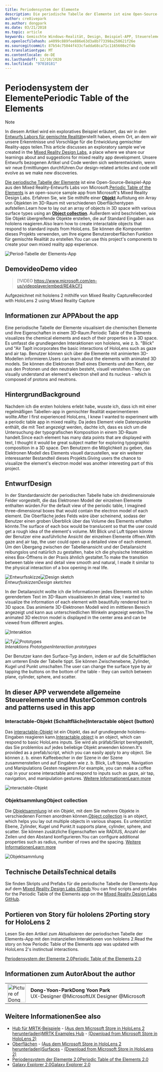 ```yaml
---
title: Periodensystem der Elemente
description: Die periodische Tabelle der Elemente ist eine Open-Source-Beispiel-App aus den Mixed Reality-Entwurfs Labs von Microsoft. Erfahren Sie, wie Sie mithilfe einer Objektsammlung ein Array von Objekten im 3D-Raum mit verschiedenen Oberflächentypen anordnen können.
author: cre8ivepark
ms.author: dongpark
ms.date: 03/21/2018
ms.topic: article
keywords: Gemischte Windows-Realität, Design, Beispiel-APP, Steuerelemente, mrtk, Mixed Reality Toolkit, Unity, Beispiel-apps, Beispiel-apps, Open Source, Microsoft Store, hololens, Mixed Reality-Headset, Windows Mixed Reality-Headset, Virtual Reality-Headset
ms.openlocfilehash: a4099c889fee886e63d3a8b773398a250621f26e
ms.sourcegitcommit: 87b54c75044f433cfadda68ca71c1165608e2f4b
ms.translationtype: MT
ms.contentlocale: de-DE
ms.lasthandoff: 12/10/2020
ms.locfileid: "97010181"
---
```

# <a name="periodic-table-of-the-elements"></a><span data-ttu-id="aa236-105">Periodensystem der Elemente</span><span class="sxs-lookup"><span data-stu-id="aa236-105">Periodic Table of the Elements</span></span>

>[!NOTE]
><span data-ttu-id="aa236-106">In diesem Artikel wird ein exploratives Beispiel erläutert, das wir in den [Entwurfs Labors für gemischte Realität](https://github.com/Microsoft/MRDesignLabs_Unity)erstellt haben, einem Ort, an dem wir unsere Erkenntnisse und Vorschläge für die Entwicklung gemischter Reality-apps teilen.</span><span class="sxs-lookup"><span data-stu-id="aa236-106">This article discusses an exploratory sample we’ve created in the [Mixed Reality Design Labs](https://github.com/Microsoft/MRDesignLabs_Unity), a place where we share our learnings about and suggestions for mixed reality app development.</span></span> <span data-ttu-id="aa236-107">Unsere Entwurfs bezogenen Artikel und Code werden sich weiterentwickeln, wenn wir neue Ermittlungen durchführen.</span><span class="sxs-lookup"><span data-stu-id="aa236-107">Our design-related articles and code will evolve as we make new discoveries.</span></span>

<span data-ttu-id="aa236-108">[Die periodische Tabelle der Elemente](https://github.com/Microsoft/MRDesignLabs_Unity_PeriodicTable) ist eine Open-Source-Beispiel-App aus den Mixed Reality-Entwurfs Labs von Microsoft.</span><span class="sxs-lookup"><span data-stu-id="aa236-108">[Periodic Table of the Elements](https://github.com/Microsoft/MRDesignLabs_Unity_PeriodicTable) is an open-source sample app from Microsoft's Mixed Reality Design Labs.</span></span> <span data-ttu-id="aa236-109">Erfahren Sie, wie Sie mithilfe einer **[Objekt](../../design/object-collection.md)** Auflistung ein Array von Objekten im 3D-Raum mit verschiedenen Oberflächentypen aufstellen.</span><span class="sxs-lookup"><span data-stu-id="aa236-109">Learn how to lay out an array of objects in 3D space with various surface types using an **[Object collection](../../design/object-collection.md)**.</span></span> <span data-ttu-id="aa236-110">Außerdem wird beschrieben, wie Sie Objekt übergreifende Objekte erstellen, die auf Standard Eingaben aus hololens reagieren.</span><span class="sxs-lookup"><span data-stu-id="aa236-110">Also learn how to create interactable objects that respond to standard inputs from HoloLens.</span></span> <span data-ttu-id="aa236-111">Sie können die Komponenten dieses Projekts verwenden, um Ihre eigene Benutzeroberflächen Funktion für gemischte Realität zu erstellen.</span><span class="sxs-lookup"><span data-stu-id="aa236-111">You can use this project's components to create your own mixed reality app experience.</span></span>

![Period-Tabelle der Elements-App](images/640px-periodictable-hero.jpg)

## <a name="demo-video"></a><span data-ttu-id="aa236-113">Demovideo</span><span class="sxs-lookup"><span data-stu-id="aa236-113">Demo video</span></span> 
> [!VIDEO https://www.microsoft.com/en-us/videoplayer/embed/RE4IkCF]

<span data-ttu-id="aa236-114">Aufgezeichnet mit hololens 2 mithilfe von Mixed Reality Capture</span><span class="sxs-lookup"><span data-stu-id="aa236-114">Recorded with HoloLens 2 using Mixed Reality Capture</span></span>

## <a name="about-the-app"></a><span data-ttu-id="aa236-115">Informationen zur APP</span><span class="sxs-lookup"><span data-stu-id="aa236-115">About the app</span></span>

<span data-ttu-id="aa236-116">Eine periodische Tabelle der Elemente visualisiert die chemischen Elemente und ihre Eigenschaften in einem 3D-Raum.</span><span class="sxs-lookup"><span data-stu-id="aa236-116">Periodic Table of the Elements visualizes the chemical elements and each of their properties in a 3D space.</span></span> <span data-ttu-id="aa236-117">Es umfasst die grundlegenden Interaktionen von hololens, wie z. b. "Blick" und "Air Tap</span><span class="sxs-lookup"><span data-stu-id="aa236-117">It incorporates the basic interactions of HoloLens such as gaze and air tap.</span></span> <span data-ttu-id="aa236-118">Benutzer können sich über die Elemente mit animierten 3D-Modellen informieren.</span><span class="sxs-lookup"><span data-stu-id="aa236-118">Users can learn about the elements with animated 3D models.</span></span> <span data-ttu-id="aa236-119">Sie können die Elektronen Shell eines Elements und den Kern, der aus den Protonen und den neutralen besteht, visuell verstehen.</span><span class="sxs-lookup"><span data-stu-id="aa236-119">They can visually understand an element's electron shell and its nucleus - which is composed of protons and neutrons.</span></span>

## <a name="background"></a><span data-ttu-id="aa236-120">Hintergrund</span><span class="sxs-lookup"><span data-stu-id="aa236-120">Background</span></span>

<span data-ttu-id="aa236-121">Nachdem ich die ersten hololens erlebt habe, wusste ich, dass ich mit einer regelmäßigen Tabellen-app in gemischter Realität experimentieren wollte.</span><span class="sxs-lookup"><span data-stu-id="aa236-121">After I first experienced HoloLens, I knew I wanted to experiment with a periodic table app in mixed reality.</span></span> <span data-ttu-id="aa236-122">Da jedes Element viele Datenpunkte enthält, die mit Text angezeigt werden, dachte ich, dass es sich um die Untersuchung der typografischen Komposition in einem 3D-Raum handelt.</span><span class="sxs-lookup"><span data-stu-id="aa236-122">Since each element has many data points that are displayed with text, I thought it would be great subject matter for exploring typographic composition in a 3D space.</span></span> <span data-ttu-id="aa236-123">Den Benutzern die Möglichkeit zu geben, das Elektronen Modell des Elements visuell darzustellen, war ein weiterer interessanter Bestandteil dieses Projekts.</span><span class="sxs-lookup"><span data-stu-id="aa236-123">Giving users the chance to visualize the element's electron model was another interesting part of this project.</span></span>

## <a name="design"></a><span data-ttu-id="aa236-124">Entwurf</span><span class="sxs-lookup"><span data-stu-id="aa236-124">Design</span></span>

<span data-ttu-id="aa236-125">In der Standardansicht der periodischen Tabelle habe ich dreidimensionale Felder vorgestellt, die das Elektronen Modell der einzelnen Elemente enthalten würden.</span><span class="sxs-lookup"><span data-stu-id="aa236-125">For the default view of the periodic table, I imagined three-dimensional boxes that would contain the electron model of each element.</span></span> <span data-ttu-id="aa236-126">Die Oberfläche jedes Felds wäre über scheinend, sodass der Benutzer einen groben Überblick über das Volume des Elements erhalten könnte.</span><span class="sxs-lookup"><span data-stu-id="aa236-126">The surface of each box would be translucent so that the user could get a rough idea of the element's volume.</span></span> <span data-ttu-id="aa236-127">Mit Blick und Luft tippen könnte der Benutzer eine ausführliche Ansicht der einzelnen Elemente öffnen.</span><span class="sxs-lookup"><span data-stu-id="aa236-127">With gaze and air tap, the user could open up a detailed view of each element.</span></span> <span data-ttu-id="aa236-128">Um den Übergang zwischen der Tabellenansicht und der Detailansicht reibungslos und natürlich zu gestalten, habe ich die physische Interaktion eines Box-Öffnens in der Praxis ähnlich gestaltet.</span><span class="sxs-lookup"><span data-stu-id="aa236-128">To make the transition between table view and detail view smooth and natural, I made it similar to the physical interaction of a box opening in real life.</span></span>

<span data-ttu-id="aa236-129">![Entwurfsskizze](images/640px-sketch20170406.jpg)</span><span class="sxs-lookup"><span data-stu-id="aa236-129">![Design sketch](images/640px-sketch20170406.jpg)</span></span><br>
<span data-ttu-id="aa236-130">*Entwurfsskizzen*</span><span class="sxs-lookup"><span data-stu-id="aa236-130">*Design sketches*</span></span>

<span data-ttu-id="aa236-131">In der Detailansicht wollte ich die Informationen jedes Elements mit schön gerendertem Text im 3D-Raum visualisieren.</span><span class="sxs-lookup"><span data-stu-id="aa236-131">In detail view, I wanted to visualize the information of each element with beautifully rendered text in 3D space.</span></span> <span data-ttu-id="aa236-132">Das animierte 3D-Elektronen Modell wird im mittleren Bereich angezeigt und kann aus unterschiedlichen Winkeln angezeigt werden.</span><span class="sxs-lookup"><span data-stu-id="aa236-132">The animated 3D electron model is displayed in the center area and can be viewed from different angles.</span></span>

![Interaktion](images/640px-periodictable-interaction.jpg)

<span data-ttu-id="aa236-134">![Ty](images/640px-periodictable-prototypes.jpg)</span><span class="sxs-lookup"><span data-stu-id="aa236-134">![Prototypes](images/640px-periodictable-prototypes.jpg)</span></span><br>
<span data-ttu-id="aa236-135">*Interaktions Prototypen*</span><span class="sxs-lookup"><span data-stu-id="aa236-135">*Interaction prototypes*</span></span>

<span data-ttu-id="aa236-136">Der Benutzer kann den Surface-Typ ändern, indem er auf die Schaltflächen am unteren Ende der Tabelle tippt. Sie können Zwischenebene, Zylinder, Kugel und Punkt umschalten.</span><span class="sxs-lookup"><span data-stu-id="aa236-136">The user can change the surface type by air tapping the buttons on the bottom of the table - they can switch between plane, cylinder, sphere, and scatter.</span></span>

## <a name="common-controls-and-patterns-used-in-this-app"></a><span data-ttu-id="aa236-137">In dieser APP verwendete allgemeine Steuerelemente und Muster</span><span class="sxs-lookup"><span data-stu-id="aa236-137">Common controls and patterns used in this app</span></span>

### <a name="interactable-object-button"></a><span data-ttu-id="aa236-138">Interactable-Objekt (Schaltfläche)</span><span class="sxs-lookup"><span data-stu-id="aa236-138">Interactable object (button)</span></span>

<span data-ttu-id="aa236-139">Das [interactable-Objekt](../../design/interactable-object.md) ist ein Objekt, das auf grundlegende hololens-Eingaben reagieren kann.</span><span class="sxs-lookup"><span data-stu-id="aa236-139">[Interactable object](../../design/interactable-object.md) is an object, which can respond to basic HoloLens inputs.</span></span> <span data-ttu-id="aa236-140">Sie wird als präfab/Skript bereitgestellt, das Sie problemlos auf jedes beliebige Objekt anwenden können.</span><span class="sxs-lookup"><span data-stu-id="aa236-140">It's provided as a prefab/script, which you can easily apply to any object.</span></span> <span data-ttu-id="aa236-141">Sie können z. b. einen Kaffeebecher in der Szene in der Szene zusammenstellen und auf Eingaben wie z. b. Blick, Luft tippen, Navigation und Manipulations Gesten reagieren.</span><span class="sxs-lookup"><span data-stu-id="aa236-141">For example, you can make a coffee cup in your scene interactable and respond to inputs such as gaze, air tap, navigation, and manipulation gestures.</span></span> [<span data-ttu-id="aa236-142">Weitere Informationen</span><span class="sxs-lookup"><span data-stu-id="aa236-142">Learn more</span></span>](../../design/interactable-object.md)

![nteractable-Objekt](images/640px-periodictable-interactableobject.jpg)

### <a name="object-collection"></a><span data-ttu-id="aa236-144">Objektsammlung</span><span class="sxs-lookup"><span data-stu-id="aa236-144">Object collection</span></span>

<span data-ttu-id="aa236-145">Die [Objektsammlung](../../design/object-collection.md) ist ein Objekt, mit dem Sie mehrere Objekte in verschiedenen Formen anordnen können.</span><span class="sxs-lookup"><span data-stu-id="aa236-145">[Object collection](../../design/object-collection.md) is an object, which helps you lay out multiple objects in various shapes.</span></span> <span data-ttu-id="aa236-146">Es unterstützt Ebene, Zylinder, Kugel und Punkt.</span><span class="sxs-lookup"><span data-stu-id="aa236-146">It supports plane, cylinder, sphere, and scatter.</span></span> <span data-ttu-id="aa236-147">Sie können zusätzliche Eigenschaften wie RADIUS, Anzahl der Zeilen und den Abstand konfigurieren.</span><span class="sxs-lookup"><span data-stu-id="aa236-147">You can configure additional properties such as radius, number of rows and the spacing.</span></span> [<span data-ttu-id="aa236-148">Weitere Informationen</span><span class="sxs-lookup"><span data-stu-id="aa236-148">Learn more</span></span>](../../design/object-collection.md)

![Objektsammlung](images/640px-periodictable-collections.jpg)

## <a name="technical-details"></a><span data-ttu-id="aa236-150">Technische Details</span><span class="sxs-lookup"><span data-stu-id="aa236-150">Technical details</span></span>

<span data-ttu-id="aa236-151">Sie finden Skripts und Prefabs für die periodische Tabelle der Elements-App auf dem [Mixed Reality Design Labs GitHub](https://github.com/Microsoft/MRDesignLabs_Unity_PeriodicTable).</span><span class="sxs-lookup"><span data-stu-id="aa236-151">You can find scripts and prefabs for the Periodic Table of the Elements app on the [Mixed Reality Design Labs GitHub](https://github.com/Microsoft/MRDesignLabs_Unity_PeriodicTable).</span></span>

## <a name="porting-story-for-hololens-2"></a><span data-ttu-id="aa236-152">Portieren von Story für hololens 2</span><span class="sxs-lookup"><span data-stu-id="aa236-152">Porting story for HoloLens 2</span></span>

<span data-ttu-id="aa236-153">Lesen Sie den Artikel zum Aktualisieren der periodischen Tabelle der Elements-App mit den instanziellen Interaktionen von hololens 2.</span><span class="sxs-lookup"><span data-stu-id="aa236-153">Read the story on how Periodic Table of the Elements app was updated with HoloLens 2's instinctual interactions.</span></span>

[<span data-ttu-id="aa236-154">Periodensystem der Elemente 2.0</span><span class="sxs-lookup"><span data-stu-id="aa236-154">Periodic Table of the Elements 2.0</span></span>](https://medium.com/@dongyoonpark/bringing-the-periodic-table-of-the-elements-app-to-hololens-2-with-mrtk-v2-a6e3d8362158)




## <a name="about-the-author"></a><span data-ttu-id="aa236-155">Informationen zum Autor</span><span class="sxs-lookup"><span data-stu-id="aa236-155">About the author</span></span>

<table style="border-collapse:collapse" padding-left="0px">
<tr>
<td style="border-style: none" width="60px"><img alt="Picture of Dong Yoon Park" width="60" height="60" src="images/dongyoonpark.jpg"></td>
<td style="border-style: none"><span data-ttu-id="aa236-156"><b>Dong-Yoon-Park</b></span><span class="sxs-lookup"><span data-stu-id="aa236-156"><b>Dong Yoon Park</b></span></span><br><span data-ttu-id="aa236-157">UX-Designer @Microsoft</span><span class="sxs-lookup"><span data-stu-id="aa236-157">UX Designer @Microsoft</span></span></td>
</tr>
</table>

## <a name="see-also"></a><span data-ttu-id="aa236-158">Weitere Informationen</span><span class="sxs-lookup"><span data-stu-id="aa236-158">See also</span></span>

* <span data-ttu-id="aa236-159">[Hub für MRTK-Beispiele](https://microsoft.github.io/MixedRealityToolkit-Unity/Documentation/README_ExampleHub.html) - [(Aus dem Microsoft Store in HoloLens 2 herunterladen)](https://www.microsoft.com/en-us/p/mrtk-examples-hub/9mv8c39l2sj4)</span><span class="sxs-lookup"><span data-stu-id="aa236-159">[MRTK Examples Hub](https://microsoft.github.io/MixedRealityToolkit-Unity/Documentation/README_ExampleHub.html) - [(Download from Microsoft Store in HoloLens 2)](https://www.microsoft.com/en-us/p/mrtk-examples-hub/9mv8c39l2sj4)</span></span>
* <span data-ttu-id="aa236-160">[Oberflächen](sampleapp-surfaces.md) - [(Aus dem Microsoft Store in HoloLens 2 herunterladen)](https://www.microsoft.com/en-us/p/surfaces/9nvkpv3sk3x0)</span><span class="sxs-lookup"><span data-stu-id="aa236-160">[Surfaces](sampleapp-surfaces.md) - [(Download from Microsoft Store in HoloLens 2)](https://www.microsoft.com/en-us/p/surfaces/9nvkpv3sk3x0)</span></span>
* [<span data-ttu-id="aa236-161">Periodensystem der Elemente 2.0</span><span class="sxs-lookup"><span data-stu-id="aa236-161">Periodic Table of the Elements 2.0</span></span>](https://medium.com/@dongyoonpark/bringing-the-periodic-table-of-the-elements-app-to-hololens-2-with-mrtk-v2-a6e3d8362158)
* [<span data-ttu-id="aa236-162">Galaxy Explorer 2.0</span><span class="sxs-lookup"><span data-stu-id="aa236-162">Galaxy Explorer 2.0</span></span>](galaxy-explorer-update.md)